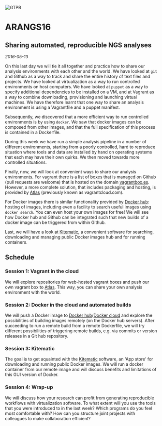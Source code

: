 ![GTPB](http://gtpb.igc.gulbenkian.pt/bicourses/images/GTPB2015logo.png "GTPB")

ARANGS16
========
Sharing automated, reproducible NGS analyses
--------------------------------------------
*2016-05-13*

On this last day we will tie it all together and practice how to share our analysis
environments with each other and the world. We have looked at `git` and Github as a way
to track and share the entire history of text files and projects. We have looked at
virtualization as a way to run controlled environments on host computers. We have looked
at `puppet` as a way to specify additional dependencies to be installed on a VM, and at
Vagrant as a way to combine downloading, provisioning and launching virtual machines. We
have therefore learnt that one way to share an analysis environment is using a Vagrantfile
and a puppet manifest.

Subsequently, we discovered that a more efficient way to run controlled environments is
by using `docker`. We saw that docker images can be composed from other images,
and that the full specification of this process is contained in a Dockerfile.

During this week we have run a simple analysis pipeline in a number of different
environments, starting from a poorly controlled, hard to reproduce situation where tools
and data are installed by hand on operating systems that each may have their own quirks.
We then moved towards more controlled situations.

Finally, now, we will look at convenient ways to share our analysis environments. For
vagrant there is a list of boxes that is managed on Github (pull requests are welcome)
that is hosted on the domain [vagrantbox.es](http://www.vagrantbox.es/). However, a more
complete solution, that includes packaging and hosting, is provided by
[Atlas](https://atlas.hashicorp.com/) (previously known as vagrantcloud.com).

For Docker images there is similar functionality provided by
[Docker hub](https://hub.docker.com): hosting of images, including even a facility
to search useful images using `docker search`. You can even host your own images for free!
We will see how Docker hub and Github can be integrated such that new builds of a docker image
can be triggered from within Github.

Last, we will have a look at [Kitematic](https://kitematic.com/), a convenient software for
searching, downloading and managing public Docker images hub and for running containers.

Schedule
--------

### Session 1: Vagrant in the cloud
We will explore repositories for web-hosted vagrant boxes
and push our own vagrant box to [Atlas](https://atlas.hashicorp.com/).
This way, you can share your own analysis environment with the world.

### Session 2: Docker in the cloud and automated builds
We will push a Docker image to [Docker hub](https://hub.docker.com)/[Docker cloud](https://cloud.docker.com)
and explore the possibilities of building images remotely (on the Docker hub servers).
After succeeding to run a remote build from a remote Dockerfile, we will try
different possibilities of triggering remote builds, e.g. via commits or version
releases in a Git hub repository.

### Session 3: Kitematic
The goal is to get aquainted with the [Kitematic](https://kitematic.com/) software,
an 'App store' for downloading and running public Docker images. We will run a docker container from
our remote image and will discuss
benefits and limitations of this GUI version of Docker.

### Session 4: Wrap-up
We will discuss how your research can profit from generating reproducible workflows
with virtualization software. To what extent will you use the tools that
you were introduced to in the last week? Which programs do you feel most comfortable
with? How can you structure joint projects with colleagues to make collaboration efficient?
